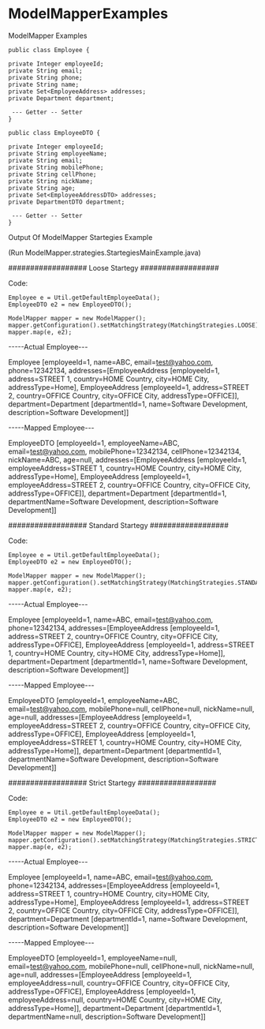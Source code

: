 # ModelMapperExamples
ModelMapper Examples


    public class Employee {

	private Integer employeeId;
	private String email;
	private String phone;
	private String name;
	private Set<EmployeeAddress> addresses;
	private Department department;
  
     --- Getter -- Setter 
    }

    public class EmployeeDTO {

	private Integer employeeId;
	private String employeeName;
	private String email;
	private String mobilePhone;
	private String cellPhone;
	private String nickName;
	private String age;
	private Set<EmployeeAddressDTO> addresses;
	private DepartmentDTO department;
  
     --- Getter -- Setter 
    }


Output Of ModelMapper Startegies Example

(Run ModelMapper.strategies.StartegiesMainExample.java)

################## Loose Startegy ##################

Code:

    Employee e = Util.getDefaultEmployeeData();
    EmployeeDTO e2 = new EmployeeDTO();

    ModelMapper mapper = new ModelMapper();
    mapper.getConfiguration().setMatchingStrategy(MatchingStrategies.LOOSE);
    mapper.map(e, e2);

-----Actual Employee---

Employee [employeeId=1, name=ABC, email=test@yahoo.com, phone=12342134, addresses=[EmployeeAddress [employeeId=1, address=STREET 1, country=HOME Country, city=HOME City, addressType=Home], EmployeeAddress [employeeId=1, address=STREET 2, country=OFFICE Country, city=OFFICE City, addressType=OFFICE]], department=Department [departmentId=1, name=Software Development, description=Software Development]]

-----Mapped Employee---

EmployeeDTO [employeeId=1, employeeName=ABC, email=test@yahoo.com, mobilePhone=12342134, cellPhone=12342134, nickName=ABC, age=null, addresses=[EmployeeAddress [employeeId=1, employeeAddress=STREET 1, country=HOME Country, city=HOME City, addressType=Home], EmployeeAddress [employeeId=1, employeeAddress=STREET 2, country=OFFICE Country, city=OFFICE City, addressType=OFFICE]], department=Department [departmentId=1, departmentName=Software Development, description=Software Development]]




################## Standard Startegy ##################

Code:

    Employee e = Util.getDefaultEmployeeData();
    EmployeeDTO e2 = new EmployeeDTO();

    ModelMapper mapper = new ModelMapper();
    mapper.getConfiguration().setMatchingStrategy(MatchingStrategies.STANDARD);
    mapper.map(e, e2);
    

-----Actual Employee---

Employee [employeeId=1, name=ABC, email=test@yahoo.com, phone=12342134, addresses=[EmployeeAddress [employeeId=1, address=STREET 2, country=OFFICE Country, city=OFFICE City, addressType=OFFICE], EmployeeAddress [employeeId=1, address=STREET 1, country=HOME Country, city=HOME City, addressType=Home]], department=Department [departmentId=1, name=Software Development, description=Software Development]]

-----Mapped Employee---

EmployeeDTO [employeeId=1, employeeName=ABC, email=test@yahoo.com, mobilePhone=null, cellPhone=null, nickName=null, age=null, addresses=[EmployeeAddress [employeeId=1, employeeAddress=STREET 2, country=OFFICE Country, city=OFFICE City, addressType=OFFICE], EmployeeAddress [employeeId=1, employeeAddress=STREET 1, country=HOME Country, city=HOME City, addressType=Home]], department=Department [departmentId=1, departmentName=Software Development, description=Software Development]]




################## Strict Startegy ##################

Code:

    Employee e = Util.getDefaultEmployeeData();
    EmployeeDTO e2 = new EmployeeDTO();

    ModelMapper mapper = new ModelMapper();
    mapper.getConfiguration().setMatchingStrategy(MatchingStrategies.STRICT);
    mapper.map(e, e2);
    

-----Actual Employee---

Employee [employeeId=1, name=ABC, email=test@yahoo.com, phone=12342134, addresses=[EmployeeAddress [employeeId=1, address=STREET 1, country=HOME Country, city=HOME City, addressType=Home], EmployeeAddress [employeeId=1, address=STREET 2, country=OFFICE Country, city=OFFICE City, addressType=OFFICE]], department=Department [departmentId=1, name=Software Development, description=Software Development]]

-----Mapped Employee---

EmployeeDTO [employeeId=1, employeeName=null, email=test@yahoo.com, mobilePhone=null, cellPhone=null, nickName=null, age=null, addresses=[EmployeeAddress [employeeId=1, employeeAddress=null, country=OFFICE Country, city=OFFICE City, addressType=OFFICE], EmployeeAddress [employeeId=1, employeeAddress=null, country=HOME Country, city=HOME City, addressType=Home]], department=Department [departmentId=1, departmentName=null, description=Software Development]]



